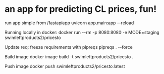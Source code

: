 # an app for predicting CL prices, fun!

run app simple from /fastapiapp
uvicorn app.main:app --reload

Running locally in docker:
    docker run --rm -p 8080:8080 -e MODE=staging swimleftproducts2/pricesto 

Update req:
    freeze requirements with pipreqs
        pipreqs . --force

Build image 
    docker image build -t swimleftproducts2/pricesto . 

Push image
    docker push swimleftproducts2/pricesto:latest

    